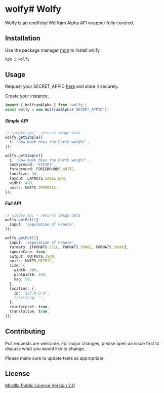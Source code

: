 # wolfy# Wolfy

Wolfy is an unofficial Wolfram Alpha API wrapper fully covered.

## Installation

Use the package manager [npm](https://nodejs.org/en/) to install wolfy.

```bash
npm i wolfy
```

## Usage
Request your SECRET_APPID [here](https://developer.wolframalpha.com/portal/myapps) and store it securely.

Create your instance.

```typescript
import { WolframAlpha } from 'wolfy';
const wolfy = new WolframAlpha('SECRET_APPID');
```
##### Simple API
```typescript
// simple api - returns image data
wolfy.getSimple({
  i: 'How much does the Earth weigh?',
});

wolfy.getSimple({
  i: 'How much does the Earth weigh?',
  background: 'F5F5F5',
  foreground: FOREGROUNDS.WHITE,
  fontSize: 16,
  layout: LAYOUTS.LABEL_BAR,
  widht: 400,
  units: UNITS.IMPERIAL,
});
```

##### Full API
```typescript
// simple api - returns image data
wolfy.getFull({
  input: 'population of France',
});

wolfy.getFull({
  input: 'population of France',
  formats: [FORMATS.CELL, FORMATS.IMAGE, FORMATS.SOUND],
  ignoreCase: true,
  output: OUTPUTS.JSON,
  units: UNITS.METRIC,
  size: {
    width: 500,
    plotWidth: 100,
    mag: 50,
  },
  location: {
    ip: '127.0.0.0',
    //latlong: '',
  },
  reinterpret: true,
  translation: true,
});
```

## Contributing

Pull requests are welcome. For major changes, please open an issue first to discuss what you would like to change.

Please make sure to update tests as appropriate.

## License

[Mozilla Public License Version 2.0](https://choosealicense.com/licenses/mpl-2.0/)